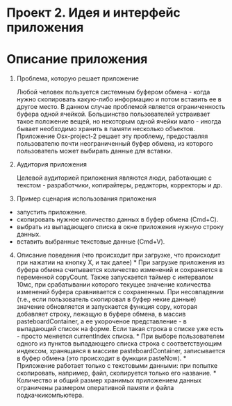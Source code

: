 Проект 2. Идея и интерфейс приложения
=====================================

Описание приложения
===================

1.  Проблема, которую решает приложение

    Любой человек пользуется системным буфером обмена - когда нужно скопировать
    какую-либо информацию и потом вставить ее в другое место. В данном случае
    проблемой является ограниченность буфера одной ячейкой. Большинство
    пользователей устраивает такое положение вещей, но некоторым одной ячейки
    мало - иногда бывает необходимо хранить в памяти несколько объектов.
    Приложение Osx-project-2 решает эту проблему, предоставляя пользователю
    почти неограниченный буфер обмена, из которого пользователь может выбирать
    данные для вставки.

2.  Аудитория приложения

    Целевой аудиторией приложения являются люди, работающие с текстом -
    разработчики, копирайтеры, редакторы, корректоры и др.

3.  Пример сценария использования приложения


* запустить приложение. 	
* скопировать нужное количество данных в буфер обмена (Cmd+C).
* выбрать из выпадающего списка в окне приложения нужную строку данных.
* вставить выбранные текстовые данные (Cmd+V).


4. Описание поведения (что происходит при загрузке, что происходит при нажатии
на кнопку Х, и так далее) 	* При загрузке приложения из буфера обмена
считывается количество изменений и сохраняется в переменной copyCount. Также
запускается таймер с интервалом 10мс, при срабатывании которого текущее значение
количества изменений буфера сравнивается с сохраненным. При несовпадении (т.е.,
если пользователь скопировал в буфер некие данные) значение обновляется и
запускается функция copy, которая добавляет строку, лежащую в буфере обмена, в
массив pasteboardContainer, а ее укороченое представление - в выпадающий список
на форме. Если такая строка в списке уже есть - просто меняется currentIndex
списка. * При выборе пользователем одного из пунктов выпадающего списка строка с
соответствующим индексом, хранящаяся в массиве pasteboardContainer, записывается
в буфер обмена (это происходит в функции pasteNow). * Приложение работает только
с текстовыми данными: при попытке скопировать, например, файл, скопируется
только его название. * Количество и общий размер хранимых приложением данных
ограничены размером оперативной памяти и файла подкачкикомпьютера.
